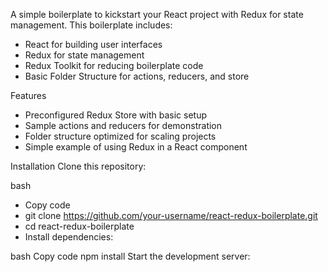 A simple boilerplate to kickstart your React project with Redux for state management. This boilerplate includes:

* React for building user interfaces
* Redux for state management
* Redux Toolkit for reducing boilerplate code
* Basic Folder Structure for actions, reducers, and store


Features
  * Preconfigured Redux Store with basic setup
  * Sample actions and reducers for demonstration
  * Folder structure optimized for scaling projects
  * Simple example of using Redux in a React component

Installation
Clone this repository:

bash
  * Copy code
  * git clone https://github.com/your-username/react-redux-boilerplate.git
  * cd react-redux-boilerplate
  * Install dependencies:

bash
  Copy code
  npm install
  Start the development server:
